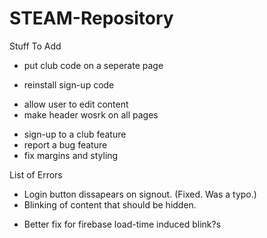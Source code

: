 # STEAM-Repository
Stuff To Add
+ put club code on a seperate page
- reinstall sign-up code
+ allow user to edit content
+ make header wosrk on all pages
- sign-up to a club feature
- report a bug feature
- fix margins and styling


List of Errors
+ Login button dissapears on signout. (Fixed. Was a typo.)
+ Blinking of content that should be hidden.
- Better fix for firebase load-time induced blink?s